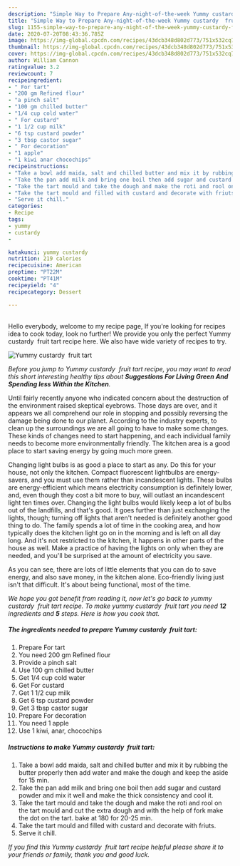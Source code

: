 ```yaml
---
description: "Simple Way to Prepare Any-night-of-the-week Yummy custardy  fruit tart"
title: "Simple Way to Prepare Any-night-of-the-week Yummy custardy  fruit tart"
slug: 1155-simple-way-to-prepare-any-night-of-the-week-yummy-custardy-fruit-tart
date: 2020-07-20T08:43:36.785Z
image: https://img-global.cpcdn.com/recipes/43dcb348d802d773/751x532cq70/yummy-custardy-fruit-tart-recipe-main-photo.jpg
thumbnail: https://img-global.cpcdn.com/recipes/43dcb348d802d773/751x532cq70/yummy-custardy-fruit-tart-recipe-main-photo.jpg
cover: https://img-global.cpcdn.com/recipes/43dcb348d802d773/751x532cq70/yummy-custardy-fruit-tart-recipe-main-photo.jpg
author: William Cannon
ratingvalue: 3.2
reviewcount: 7
recipeingredient:
- " For tart"
- "200 gm Refined flour"
- "a pinch salt"
- "100 gm chilled butter"
- "1/4 cup cold water"
- " For custard"
- "1 1/2 cup milk"
- "6 tsp custard powder"
- "3 tbsp castor sugar"
- " For decoration"
- "1 apple"
- "1 kiwi anar chocochips"
recipeinstructions:
- "Take a bowl add maida, salt and chilled butter and mix it by rubbing the butter properly then add water and make the dough and keep the aside for 15 min."
- "Take the pan add milk and bring one boil then add sugar and custard powder and mix it well and make the thick consistency and cool it."
- "Take the tart mould and take the dough and make the roti and rool on the tart mould and cut the extra dough and with the help of fork make the dot on the tart. bake at 180 for 20-25 min."
- "Take the tart mould and filled with custard and decorate with friuts."
- "Serve it chill."
categories:
- Recipe
tags:
- yummy
- custardy
- 

katakunci: yummy custardy  
nutrition: 219 calories
recipecuisine: American
preptime: "PT22M"
cooktime: "PT41M"
recipeyield: "4"
recipecategory: Dessert

---
```

<br>
Hello everybody, welcome to my recipe page, If you're looking for recipes idea to cook today, look no further! We provide you only the perfect Yummy custardy  fruit tart recipe here. We also have wide variety of recipes to try.
<br>


![Yummy custardy  fruit tart](https://img-global.cpcdn.com/recipes/43dcb348d802d773/751x532cq70/yummy-custardy-fruit-tart-recipe-main-photo.jpg)

<i>Before you jump to Yummy custardy  fruit tart recipe, you may want to read this short interesting healthy tips about 
<strong>Suggestions For Living Green And Spending less Within the Kitchen</strong>.</i>
</br>

Until fairly recently anyone who indicated concern about the destruction of the environment raised skeptical eyebrows. Those days are over, and it appears we all comprehend our role in stopping and possibly reversing the damage being done to our planet. According to the industry experts, to clean up the surroundings we are all going to have to make some changes. These kinds of changes need to start happening, and each individual family needs to become more environmentally friendly. The kitchen area is a good place to start saving energy by going much more green.

Changing light bulbs is as good a place to start as any. Do this for your house, not only the kitchen. Compact fluorescent lightbulbs are energy-savers, and you must use them rather than incandescent lights. These bulbs are energy-efficient which means electricity consumption is definitely lower, and, even though they cost a bit more to buy, will outlast an incandescent light ten times over. Changing the light bulbs would likely keep a lot of bulbs out of the landfills, and that's good. It goes further than just exchanging the lights, though; turning off lights that aren't needed is definitely another good thing to do. The family spends a lot of time in the cooking area, and how typically does the kitchen light go on in the morning and is left on all day long. And it's not restricted to the kitchen, it happens in other parts of the house as well. Make a practice of having the lights on only when they are needed, and you'll be surprised at the amount of electricity you save.

As you can see, there are lots of little elements that you can do to save energy, and also save money, in the kitchen alone. Eco-friendly living just isn't that difficult. It's about being functional, most of the time.


<i>We hope you got benefit from reading it, now let's go back to yummy custardy  fruit tart recipe. To make yummy custardy  fruit tart you need <strong>12</strong> ingredients and <strong>5</strong> steps. Here is how you cook that.
</i>

##### The ingredients needed to prepare Yummy custardy  fruit tart:

1. Prepare  For tart
1. You need 200 gm Refined flour
1. Provide a pinch salt
1. Use 100 gm chilled butter
1. Get 1/4 cup cold water
1. Get  For custard
1. Get 1 1/2 cup milk
1. Get 6 tsp custard powder
1. Get 3 tbsp castor sugar
1. Prepare  For decoration
1. You need 1 apple
1. Use 1 kiwi, anar, chocochips


##### Instructions to make Yummy custardy  fruit tart:

1. Take a bowl add maida, salt and chilled butter and mix it by rubbing the butter properly then add water and make the dough and keep the aside for 15 min.
1. Take the pan add milk and bring one boil then add sugar and custard powder and mix it well and make the thick consistency and cool it.
1. Take the tart mould and take the dough and make the roti and rool on the tart mould and cut the extra dough and with the help of fork make the dot on the tart. bake at 180 for 20-25 min.
1. Take the tart mould and filled with custard and decorate with friuts.
1. Serve it chill.


<i>If you find this Yummy custardy  fruit tart recipe helpful please share it to your friends or family, thank you and good luck.</i>
